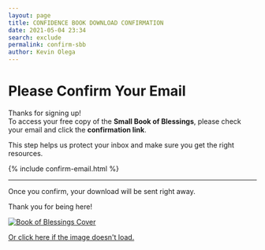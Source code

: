 ```yaml
---
layout: page
title: CONFIDENCE BOOK DOWNLOAD CONFIRMATION
date: 2021-05-04 23:34
search: exclude
permalink: confirm-sbb
author: Kevin Olega 
---
```


# Please Confirm Your Email

Thanks for signing up!  
To access your free copy of the **Small Book of Blessings**, please check your email and click the **confirmation link**.

This step helps us protect your inbox and make sure you get the right resources.

{% include confirm-email.html %}

---

Once you confirm, your download will be sent right away.

Thank you for being here!

[![Book of Blessings Cover](https://callcentertrainingtips.com/assets/img/Book-of-Blessings-cover.png)](https://sendfox.com/lp/mnoe5q)

[Or click here if the image doesn't load.](https://sendfox.com/lp/mnoe5q)
